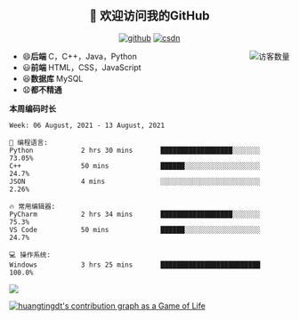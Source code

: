 <h2 align="center">👋 欢迎访问我的GitHub</h2>
  <p align="center">
    <a href="https://github.com/Huangtingdt/Huangtingdt"><img src="https://img.shields.io/badge/GitHub-ff79c6" alt="github"></a>
    <a href="https://blog.csdn.net/qq_43531216"><img src="https://img.shields.io/badge/CSDN-cf000e" alt="csdn"></a>
  </p>

  <img align='right' src="https://profile-counter.glitch.me/Huangtingdt/count.svg" alt="访客数量"/>

  - 😄**后端** C，C++，Java，Python
  - 😃**前端** HTML，CSS，JavaScript
  - 😆**数据库** MySQL
  - 😧**都不精通**

  **本周编码时长**

  <!--START_SECTION:waka-->
```text
Week: 06 August, 2021 - 13 August, 2021

💬 编程语言: 
Python            2 hrs 30 mins       ██████████████████░░░░░░░   73.05% 
C++               50 mins             ██████░░░░░░░░░░░░░░░░░░░   24.7% 
JSON              4 mins              ░░░░░░░░░░░░░░░░░░░░░░░░░   2.26%

🔥 常用编辑器: 
PyCharm           2 hrs 34 mins       ██████████████████░░░░░░░   75.3% 
VS Code           50 mins             ██████░░░░░░░░░░░░░░░░░░░   24.7%

💻 操作系统: 
Windows           3 hrs 25 mins       █████████████████████████   100.0%

```


<!--END_SECTION:waka-->

[![](https://github-readme-stats.vercel.app/api?theme=onedark&username=huangtingdt)](https://github.com/anuraghazra/github-readme-stats)

  [![huangtingdt's contribution graph as a Game of Life](https://github4life.herokuapp.com/huangtingdt.gif)](https://github4life.herokuapp.com/huangtingdt)
